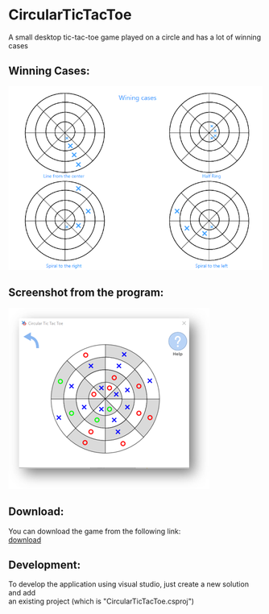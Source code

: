 # CircularTicTacToe
A small desktop tic-tac-toe game played on a circle and has a lot of winning cases

## Winning Cases:

![wining-cases](images/winning_cases.png)

## Screenshot from the program:

![screenshot](images/screenshot.png)

## Download:

You can download the game from the following link:  
[download](https://drive.google.com/file/d/1uA1a9Eaw6_BSmFHZA4puh5sduhl65R8-/view?usp=sharing)

## Development:

To develop the application using visual studio, just create a new solution and add  
an existing project (which is "CircularTicTacToe.csproj")
